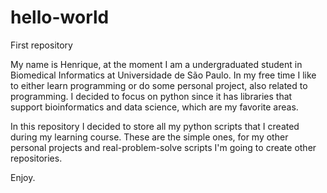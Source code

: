 # hello-world
First repository

My name is Henrique, at the moment I am a undergraduated student in Biomedical Informatics at Universidade de São Paulo. In my free time I like to either learn programming or do some personal project, also related to programming. I decided to focus on python since it has libraries that support bioinformatics and data science, which are my favorite areas.

In this repository I decided to store all my python scripts that I created during my learning course. These are the simple ones, for my other personal projects and real-problem-solve scripts I'm going to create other repositories.

Enjoy.
